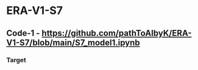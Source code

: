 # ERA-V1-S7

## Code-1 - https://github.com/pathToAIbyK/ERA-V1-S7/blob/main/S7_model1.ipynb
  ### Target
  

